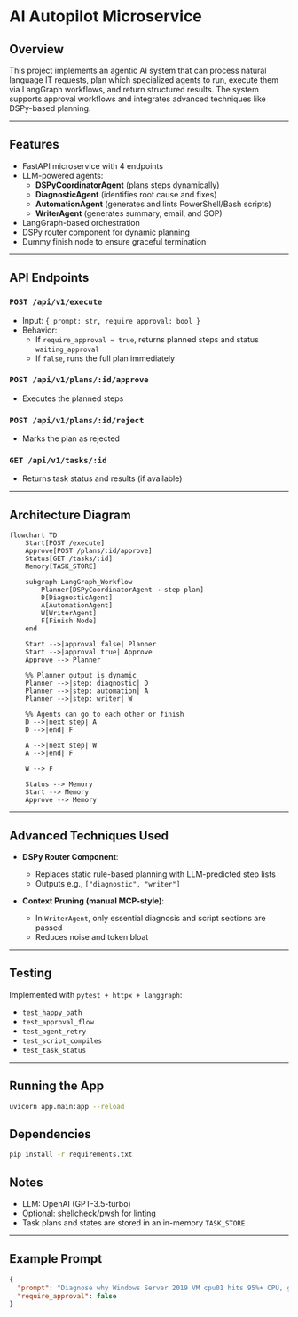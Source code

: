 # AI Autopilot Microservice

## Overview
This project implements an agentic AI system that can process natural language IT requests, plan which specialized agents to run, execute them via LangGraph workflows, and return structured results. The system supports approval workflows and integrates advanced techniques like DSPy-based planning.

---

## Features
- FastAPI microservice with 4 endpoints
- LLM-powered agents:
  - **DSPyCoordinatorAgent** (plans steps dynamically)
  - **DiagnosticAgent** (identifies root cause and fixes)
  - **AutomationAgent** (generates and lints PowerShell/Bash scripts)
  - **WriterAgent** (generates summary, email, and SOP)
- LangGraph-based orchestration
- DSPy router component for dynamic planning
- Dummy finish node to ensure graceful termination

---

## API Endpoints
### `POST /api/v1/execute`
- Input: `{ prompt: str, require_approval: bool }`
- Behavior:
  - If `require_approval = true`, returns planned steps and status `waiting_approval`
  - If `false`, runs the full plan immediately

### `POST /api/v1/plans/:id/approve`
- Executes the planned steps

### `POST /api/v1/plans/:id/reject`
- Marks the plan as rejected

### `GET /api/v1/tasks/:id`
- Returns task status and results (if available)

---

## Architecture Diagram
```mermaid
flowchart TD
    Start[POST /execute]
    Approve[POST /plans/:id/approve]
    Status[GET /tasks/:id]
    Memory[TASK_STORE]

    subgraph LangGraph_Workflow
        Planner[DSPyCoordinatorAgent → step plan]
        D[DiagnosticAgent]
        A[AutomationAgent]
        W[WriterAgent]
        F[Finish Node]
    end

    Start -->|approval false| Planner
    Start -->|approval true| Approve
    Approve --> Planner

    %% Planner output is dynamic
    Planner -->|step: diagnostic| D
    Planner -->|step: automation| A
    Planner -->|step: writer| W

    %% Agents can go to each other or finish
    D -->|next step| A
    D -->|end| F

    A -->|next step| W
    A -->|end| F

    W --> F

    Status --> Memory
    Start --> Memory
    Approve --> Memory
```

---

## Advanced Techniques Used
- **DSPy Router Component**:
  - Replaces static rule-based planning with LLM-predicted step lists
  - Outputs e.g., `["diagnostic", "writer"]`

- **Context Pruning (manual MCP-style)**:
  - In `WriterAgent`, only essential diagnosis and script sections are passed
  - Reduces noise and token bloat

---

## Testing
Implemented with `pytest + httpx + langgraph`:
- `test_happy_path`
- `test_approval_flow`
- `test_agent_retry`
- `test_script_compiles`
- `test_task_status`

---

## Running the App
```bash
uvicorn app.main:app --reload
```

## Dependencies
```bash
pip install -r requirements.txt
```

## Notes
- LLM: OpenAI (GPT-3.5-turbo)
- Optional: shellcheck/pwsh for linting
- Task plans and states are stored in an in-memory `TASK_STORE`

---

## Example Prompt
```json
{
  "prompt": "Diagnose why Windows Server 2019 VM cpu01 hits 95%+ CPU, generate a PowerShell script, and draft an email to management summarising findings.",
  "require_approval": false
}
```
